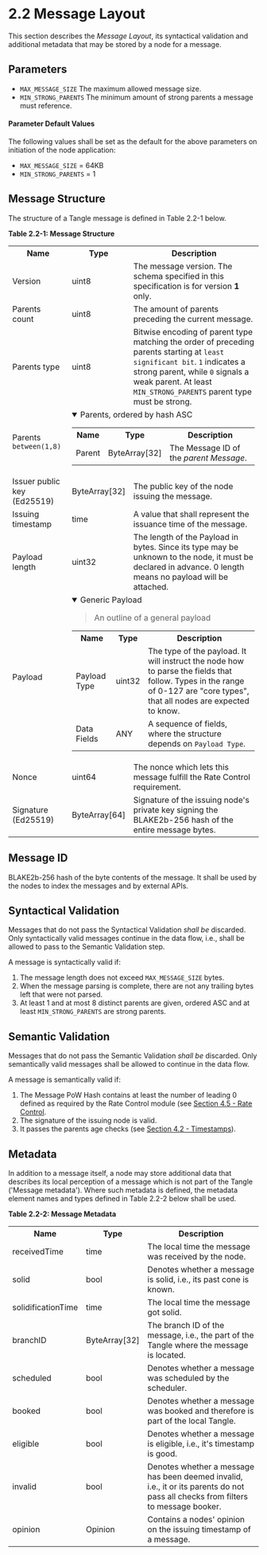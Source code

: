# 2.2 Message Layout
This section describes the *Message Layout*, its syntactical validation and additional metadata that may be stored by a node for a message.

## Parameters
- `MAX_MESSAGE_SIZE` The maximum allowed message size.
- `MIN_STRONG_PARENTS` The minimum amount of strong parents a message must reference.

#### Parameter Default Values

The following values shall be set as the default for the above parameters on initiation of the node application: 

- `MAX_MESSAGE_SIZE` = 64KB
- `MIN_STRONG_PARENTS`  = 1

## Message Structure

The structure of a Tangle message is defined in Table 2.2-1 below. 

**Table 2.2-1: Message Structure**

<table>
    <tr>
        <th>Name</th>
        <th>Type</th>
        <th>Description</th>
    </tr>
    <tr>
        <td>Version</td>
        <td>uint8</td>
        <td>The message version. The schema specified in this specification is for version <strong>1</strong> only. </td>
    </tr>
    <tr>
        <td>Parents count</td>
        <td>uint8</td>
        <td>The amount of parents preceding the current message.</td>
    </tr>
    <tr>
        <td>Parents type</td>
        <td>uint8</td>
        <td>Bitwise encoding of parent type matching the order of preceding parents starting at <code>least significant bit</code>. <code>1</code> indicates a strong parent, while <code>0</code> signals a weak parent. At least <code>MIN_STRONG_PARENTS</code> parent type must be strong.</td>
    </tr>
    <tr>
        <td colspan="1">
            Parents <code>between(1,8)</code>
        </td>
        <td colspan="2">
            <details open="true">
                <summary>Parents, ordered by hash ASC</summary>
                <table>
                    <tr>
                        <th>Name</th>
                        <th>Type</th>
                        <th>Description</th>
                    </tr>
                    <tr>
                        <td>Parent</td>
                        <td>ByteArray[32]</td>
                        <td>The Message ID of the <i>parent Message</i>.</td>
                    </tr>
                </table>
            </details>
        </td>
    </tr>
    <tr>
        <td>Issuer public key (Ed25519)</td>
        <td>ByteArray[32]</td>
        <td>The public key of the node issuing the message.</td>
    </tr>
    <tr>
        <td>Issuing timestamp</td>
        <td>time</td>
        <td>A value that shall represent the issuance time of the message.</td>
    </tr>
    <tr>
        <td>Payload length</td>
        <td>uint32</td>
        <td>The length of the Payload in bytes. Since its type may be unknown to the node, it must be declared in advance. 0 length means no payload will be attached.</td>
    </tr>
    <tr>
        <td colspan="1">
            Payload
        </td>
        <td colspan="2">
            <details open="true">
                <summary>Generic Payload</summary>
                <blockquote>
                An outline of a general payload
                </blockquote>
                <table>
                    <tr>
                        <th>Name</th>
                        <th>Type</th>
                        <th>Description</th>
                    </tr>
                    <tr>
                        <td>Payload Type</td>
                        <td>uint32</td>
                        <td>
                            The type of the payload. It will instruct the node how to parse the fields that follow. Types in the range of 0-127 are "core types", that all nodes are expected to know.
                        </td>
                    </tr>
                    <tr>
                        <td>Data Fields</td>
                        <td>ANY</td>
                        <td>A sequence of fields, where the structure depends on <code>Payload Type</code>.</td>
                    </tr>
                </table>
            </details>
            </td>
    </tr>
    <tr>
        <td>Nonce</td>
        <td>uint64</td>
        <td>The nonce which lets this message fulfill the Rate Control requirement.</td>
    </tr>
    <tr>
        <td>Signature (Ed25519)</td>
        <td>ByteArray[64]</td>
        <td>Signature of the issuing node's private key signing the BLAKE2b-256 hash of the entire message bytes.</td>
    </tr>
</table>


## Message ID
BLAKE2b-256 hash of the byte contents of the message. It shall be used by the nodes to index the messages and by external APIs.

## Syntactical Validation
Messages that do not pass the Syntactical Validation *shall be* discarded. Only syntactically valid messages continue in the data flow, i.e., shall be allowed to pass to the Semantic Validation step.

A message is syntactically valid if:
1. The message length does not exceed `MAX_MESSAGE_SIZE` bytes.
2. When the message parsing is complete, there are not any trailing bytes left that were not parsed.
3. At least 1 and at most 8 distinct parents are given, ordered ASC and at least `MIN_STRONG_PARENTS` are strong parents. 

## Semantic Validation
Messages that do not pass the Semantic Validation *shall be* discarded. Only semantically valid messages shall be allowed to continue in the data flow.

A message is semantically valid if:
1. The Message PoW Hash contains at least the number of leading 0 defined as required by the Rate Control module (see [Section 4.5 - Rate Control](https://github.com/iotaledger/Coordicide-Specifications/blob/main/4.5%20Rate%20Control.md).
2. The signature of the issuing node is valid.
3. It passes the parents age checks (see [Section 4.2 - Timestamps](https://github.com/iotaledger/Coordicide-Specifications/blob/main/4.2%20Timestamps.md)).


## Metadata
In addition to a message itself, a node may store additional data that describes its local perception of a message which is not part of the Tangle ('Message metadata'). Where such metadata is defined, the metadata element names and types defined in Table 2.2-2 below shall be used. 

**Table 2.2-2: Message Metadata**

<table>
    <tr>
        <th>Name</th>
        <th>Type</th>
        <th>Description</th>
    </tr>
    <tr>
        <td>receivedTime</td>
        <td>time</td>
        <td>The local time the message was received by the node.</td>
    </tr>
    <tr>
        <td>solid</td>
        <td>bool</td>
        <td>Denotes whether a message is solid, i.e., its past cone is known.</td>
    </tr>
    <tr>
        <td>solidificationTime</td>
        <td>time</td>
        <td>The local time the message got solid.</td>
    </tr>
    <tr>
        <td>branchID</td>
        <td>ByteArray[32]</td>
        <td>The branch ID of the message, i.e., the part of the Tangle where the message is located.</td>
    </tr>
    <tr>
        <td>scheduled</td>
        <td>bool</td>
        <td>Denotes whether a message was scheduled by the scheduler.</td>
    </tr>
    <tr>
        <td>booked</td>
        <td>bool</td>
        <td>Denotes whether a message was booked and therefore is part of the local Tangle.</td>
    </tr>
    <tr>
        <td>eligible</td>
        <td>bool</td>
        <td>Denotes whether a message is eligible, i.e., it's timestamp is good.</td>
    </tr>
    <tr>
        <td>invalid</td>
        <td>bool</td>
        <td>Denotes whether a message has been deemed invalid, i.e., it or its parents do not pass all checks from filters to message booker.</td>
    </tr>
    <tr>
        <td>opinion</td>
        <td>Opinion</td>
        <td>Contains a nodes' opinion on the issuing timestamp of a message. </td>
    </tr>
</table>

